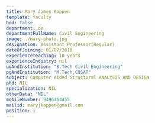 ```yaml
---
title: Mary James Kappen
template: faculty
hod: false
department: ce
departmentFullName: Civil Engineering
image: ./mary-photo.jpg
designation: Assistant Professor(Regular)
dateOfJoining: 01/07/2010
experienceTeaching: 10 years
experienceIndustry: nil
ugAndInstitution: "B.Tech Civil Engineering"
pgAndInstitution: "M.Tech,CUSAT"
subject: Computer Aided Structural ANALYSIS AND DESIGN
phd: NIL
specialization: NIL
otherData: "NIL"
mobileNumber: 9496464455
mailid: maryjkappen@gmail.com
position: 1
---
```

